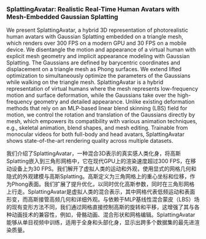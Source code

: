 ### SplattingAvatar: Realistic Real-Time Human Avatars with Mesh-Embedded Gaussian Splatting

We present SplattingAvatar, a hybrid 3D representation of photorealistic human avatars with Gaussian Splatting embedded on a triangle mesh, which renders over 300 FPS on a modern GPU and 30 FPS on a mobile device. We disentangle the motion and appearance of a virtual human with explicit mesh geometry and implicit appearance modeling with Gaussian Splatting. The Gaussians are defined by barycentric coordinates and displacement on a triangle mesh as Phong surfaces. We extend lifted optimization to simultaneously optimize the parameters of the Gaussians while walking on the triangle mesh. SplattingAvatar is a hybrid representation of virtual humans where the mesh represents low-frequency motion and surface deformation, while the Gaussians take over the high-frequency geometry and detailed appearance. Unlike existing deformation methods that rely on an MLP-based linear blend skinning (LBS) field for motion, we control the rotation and translation of the Gaussians directly by mesh, which empowers its compatibility with various animation techniques, e.g., skeletal animation, blend shapes, and mesh editing. Trainable from monocular videos for both full-body and head avatars, SplattingAvatar shows state-of-the-art rendering quality across multiple datasets.

我们介绍了SplattingAvatar，一种混合3D表示的真实感人类化身，将高斯Splatting嵌入到三角形网格中，它在现代GPU上的渲染速度超过300 FPS，在移动设备上为30 FPS。我们解开了虚拟人类的运动和外观，使用显式的网格几何和隐式的外观建模与高斯Splatting。高斯定义为三角网格上的重心坐标和位移，作为Phong表面。我们扩展了提升优化，以同时优化高斯参数，同时在三角形网格上行走。SplattingAvatar是虚拟人类的混合表示，其中网格代表低频运动和表面形变，而高斯接管高频几何和详细外观。与依赖于MLP基线性混合蒙皮（LBS）场的现有变形方法不同，我们通过网格直接控制高斯的旋转和平移，这增强了其与各种动画技术的兼容性，例如，骨骼动画、混合形状和网格编辑。SplattingAvatar能够从单目视频中训练，适用于全身和头部化身，显示出跨多个数据集的最先进渲染质量。
